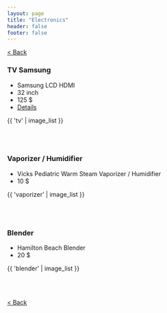 ```yaml
---
layout: page
title: "Electronics"
header: false
footer: false
---
```


<a href="/sale-house-stuff">< Back</a>

<h3>TV Samsung</h3>

* Samsung LCD HDMI
* 32 inch
* 125 $
* <a href="http://www.bhphotovideo.com/bnh/controller/home?O=&sku=765141&gclid=CPig7bvztcACFehj7Aod6hMAHw&Q=&is=REG&A=details" target="_blank">Details</a>

{{ 'tv' | image_list }}

<br/>
<br/>

<h3>Vaporizer / Humidifier</h3>

* Vicks Pediatric Warm Steam Vaporizer / Humidifier
* 10 $

{{ 'vaporizer' | image_list }}

<br/>
<br/>

<h3>Blender</h3>

* Hamilton Beach Blender
* 20 $

{{ 'blender' | image_list }}

<br/>
<br/>

<a href="/sale-house-stuff">< Back</a>